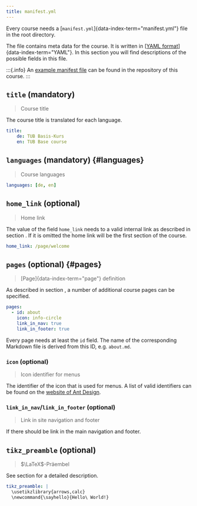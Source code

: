 ```yaml
---
title: manifest.yml
---
```


Every course needs a [`manifest.yml`]{data-index-term="manifest.yml"} file in
the root directory.

The file contains meta data for the course. It is written in
[[YAML format](http://yaml.org/)]{data-index-term="YAML"}. In this section you
will find descriptions of the possible fields in this file.

:::{.info}
An
[example manifest file](https://gitlab.tu-berlin.de/innodoc/tub_base/blob/master/manifest.yml)
can be found in the repository of this course.
:::

## `title` (mandatory)

> Course title

The course title is translated for each language.

```yaml
title:
    de: TUB Basis-Kurs
    en: TUB Base course
```

## `languages` (mandatory) {#languages}

> Course languages

```yaml
languages: [de, en]
```

## `home_link` (optional)

> Home link

The value of the field `home_link` needs to a valid internal link as described
in section [](/section/02-elements/04-links/01-internal). If it is omitted the
home link will be the first section of the course.

```yaml
home_link: /page/welcome
```

## `pages` (optional) {#pages}

> [Page]{data-index-term="page"} definition

As described in section [](/section/01-project/01-folders#pages), a number of
additional course pages can be specified.

```yaml
pages:
  - id: about
    icon: info-circle
    link_in_nav: true
    link_in_footer: true
```

Every page needs at least the `id` field. The name of the corresponding
Markdown file is derived from this ID, e.g. `about.md`.

### `icon` (optional)

> Icon identifier for menus

The identifier of the icon that is used for menus. A list of valid identifiers
can be found on the
[website of Ant Design](https://ant.design/components/icon/).

### `link_in_nav`/`link_in_footer` (optional)

> Link in site navigation and footer

If there should be link in the main navigation and footer.

## `tikz_preamble` (optional)

> $\LaTeX$-Präembel

See section [](/section/02-elements/07-media/01-pgf-tikz#tikz_preamble) for a
detailed description.

```yaml
tikz_preamble: |
  \usetikzlibrary{arrows,calc}
  \newcommand{\sayhello}{Hello\ World!}
```
